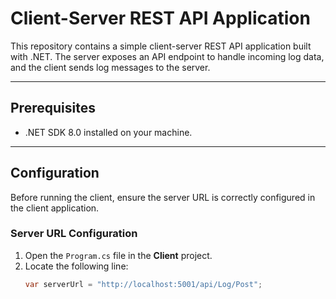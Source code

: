# Client-Server REST API Application

This repository contains a simple client-server REST API application built with .NET. The server exposes an API endpoint to handle incoming log data, and the client sends log messages to the server.

---

## Prerequisites

- .NET SDK 8.0 installed on your machine.

---

## Configuration

Before running the client, ensure the server URL is correctly configured in the client application.

### Server URL Configuration
1. Open the `Program.cs` file in the **Client** project.
2. Locate the following line:
   ```csharp
   var serverUrl = "http://localhost:5001/api/Log/Post";
